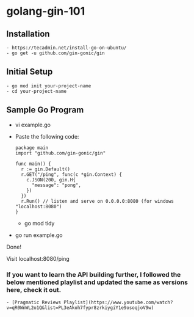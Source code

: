 # golang-gin-101

## Installation

	- https://tecadmin.net/install-go-on-ubuntu/
	- go get -u github.com/gin-gonic/gin

## Initial Setup

	- go mod init your-project-name
	- cd your-project-name
  
## Sample Go Program
  - vi example.go
  - Paste the following code:
 
        package main
        import "github.com/gin-gonic/gin"

        func main() {
          r := gin.Default()
          r.GET("/ping", func(c *gin.Context) {
            c.JSON(200, gin.H{
              "message": "pong",
            })
          })
          r.Run() // listen and serve on 0.0.0.0:8080 (for windows "localhost:8080")
        }
 
	- go mod tidy
  - go run example.go
 
 Done! 
 
 Visit localhost:8080/ping
 
 ### If you want to learn the API building further, I followed the below mentioned playlist and updated the same as versions here, check it out.
 	- [Pragmatic Reviews Playlist](https://www.youtube.com/watch?v=qR0WnWL2o1Q&list=PL3eAkoh7fypr8zrkiygiY1e9osoqjoV9w)
 
 
